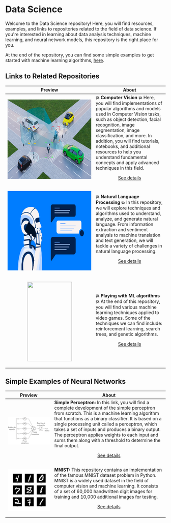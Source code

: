 # Data Science

Welcome to the Data Science repository! Here, you will find resources, examples, and links to repositories related to the field of data science. If you're interested in learning about data analysis techniques, machine learning, and neural network models, this repository is the right place for you.

At the end of the repository, you can find some simple examples to get started with machine learning algorithms, [here](#id1).

## Links to Related Repositories


| Preview | About |
|---------|-------|
| <p align="center">[<img width="3000" height="250" src="https://github.com/JavierAM01/Computer-Vision/blob/main/images/computervision.png">](https://github.com/JavierAM01/Computer-Vision)</p> | **:boom: Computer Vision :boom:** Here, you will find implementations of popular algorithms and models used in Computer Vision tasks, such as object detection, facial recognition, image segmentation, image classification, and more. In addition, you will find tutorials, notebooks, and additional resources to help you understand fundamental concepts and apply advanced techniques in this field. <p align="center"><a href="https://github.com/JavierAM01/Computer-Vision">See details</a></p> |
| <p align="center">[<img width="3000" height="250" src="https://github.com/JavierAM01/Natural-Language-Processing/blob/main/images/nlp.png">](https://github.com/JavierAM01/Natural-Language-Processing)</p> | **:boom: Natural Language Processing :boom:** In this repository, we will explore techniques and algorithms used to understand, analyze, and generate natural language. From information extraction and sentiment analysis to machine translation and text generation, we will tackle a variety of challenges in natural language processing. <p align="center"><a href="https://github.com/JavierAM01/Natural-Language-Processing">See details</a></p> |
| <p align="center">[<img src="https://github.com/JavierAM01/Machine-Learning-in-Games/blob/main/images/ai/flappybird.gif" height="250" width="140" />](https://github.com/JavierAM01/Machine-Learning-in-Games#id3)</p> | **:boom: Playing with ML algorithms :boom:** At the end of this repository, you will find various machine learning techniques applied to video games. Some of the techniques we can find include: reinforcement learning, search trees, and genetic algorithms. <p align="center"><a href="https://github.com/JavierAM01/Machine-Learning-in-Games#id3">See details</a></p> |


## Simple Examples of Neural Networks <a name=id1></a>


| Preview | About |
|---------|-------|
| <p align="center">[<img src="https://github.com/JavierAM01/Perceptron-Simple/blob/main/images/perceptronsimple.png" style="height: 250; width: 250;" />](https://github.com/JavierAM01/Perceptron-Simple)</p> | **Simple Perceptron:** In this link, you will find a complete development of the simple perceptron from scratch. This is a machine learning algorithm that functions as a binary classifier. It is based on a single processing unit called a perceptron, which takes a set of inputs and produces a binary output. The perceptron applies weights to each input and sums them along with a threshold to determine the final output. <p align="center"><a href="https://github.com/JavierAM01/Perceptron-Simple">See details</a></p> |
| <p align="center">[<img src="https://github.com/JavierAM01/MNIST-NeuralNetworks/blob/main/images/numbers.png" style="height: 250; width: 250;" />](https://github.com/JavierAM01/MNIST-NeuralNetworks)</p> | **MNIST:** This repository contains an implementation of the famous MNIST dataset problem in Python. MNIST is a widely used dataset in the field of computer vision and machine learning. It consists of a set of 60,000 handwritten digit images for training and 10,000 additional images for testing. <p align="center"><a href="https://github.com/JavierAM01/MNIST-NeuralNetworks">See details</a></p> |
